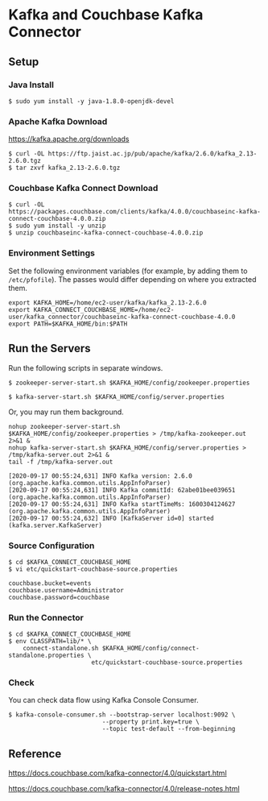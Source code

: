 # Kafka and Couchbase Kafka Connector

## Setup

### Java Install

```
$ sudo yum install -y java-1.8.0-openjdk-devel
```

### Apache Kafka Download
https://kafka.apache.org/downloads

```
$ curl -OL https://ftp.jaist.ac.jp/pub/apache/kafka/2.6.0/kafka_2.13-2.6.0.tgz
$ tar zxvf kafka_2.13-2.6.0.tgz
```

### Couchbase Kafka Connect Download

```
$ curl -OL https://packages.couchbase.com/clients/kafka/4.0.0/couchbaseinc-kafka-connect-couchbase-4.0.0.zip
$ sudo yum install -y unzip
$ unzip couchbaseinc-kafka-connect-couchbase-4.0.0.zip 
```

### Environment Settings

Set the following environment variables (for example, by adding them to `/etc/pfofile`). The passes would differ depending on where you extracted them.
```
export KAFKA_HOME=/home/ec2-user/kafka/kafka_2.13-2.6.0
export KAFKA_CONNECT_COUCHBASE_HOME=/home/ec2-user/kafka_connector/couchbaseinc-kafka-connect-couchbase-4.0.0
export PATH=$KAFKA_HOME/bin:$PATH
```

## Run the Servers

Run the following scripts in separate windows.
```
$ zookeeper-server-start.sh $KAFKA_HOME/config/zookeeper.properties
```
```
$ kafka-server-start.sh $KAFKA_HOME/config/server.properties
```
Or, you may run them background.
```
nohup zookeeper-server-start.sh $KAFKA_HOME/config/zookeeper.properties > /tmp/kafka-zookeeper.out 2>&1 &
nohup kafka-server-start.sh $KAFKA_HOME/config/server.properties > /tmp/kafka-server.out 2>&1 &
tail -f /tmp/kafka-server.out
```

```
[2020-09-17 00:55:24,631] INFO Kafka version: 2.6.0 (org.apache.kafka.common.utils.AppInfoParser)
[2020-09-17 00:55:24,631] INFO Kafka commitId: 62abe01bee039651 (org.apache.kafka.common.utils.AppInfoParser)
[2020-09-17 00:55:24,631] INFO Kafka startTimeMs: 1600304124627 (org.apache.kafka.common.utils.AppInfoParser)
[2020-09-17 00:55:24,632] INFO [KafkaServer id=0] started (kafka.server.KafkaServer)
```

### Source Configuration

```
$ cd $KAFKA_CONNECT_COUCHBASE_HOME
$ vi etc/quickstart-couchbase-source.properties 
```
```
couchbase.bucket=events
couchbase.username=Administrator
couchbase.password=couchbase
```

### Run the Connector

```
$ cd $KAFKA_CONNECT_COUCHBASE_HOME
$ env CLASSPATH=lib/* \
    connect-standalone.sh $KAFKA_HOME/config/connect-standalone.properties \
                       etc/quickstart-couchbase-source.properties
```

### Check

You can check data flow using Kafka Console Consumer.
```
$ kafka-console-consumer.sh --bootstrap-server localhost:9092 \
                          --property print.key=true \
                          --topic test-default --from-beginning
```

## Reference

https://docs.couchbase.com/kafka-connector/4.0/quickstart.html

https://docs.couchbase.com/kafka-connector/4.0/release-notes.html
